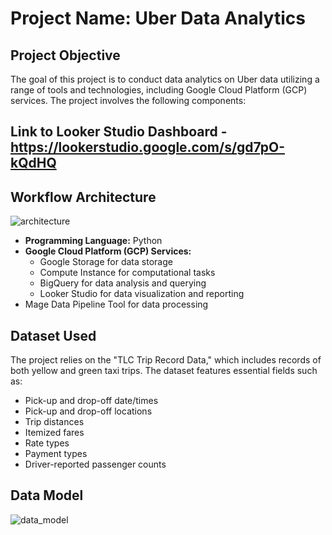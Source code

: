 # Project Name: Uber Data Analytics

## Project Objective
The goal of this project is to conduct data analytics on Uber data utilizing a range of tools and technologies, including Google Cloud Platform (GCP) services. The project involves the following components:

## Link to Looker Studio Dashboard  - https://lookerstudio.google.com/s/gd7pO-kQdHQ
## Workflow Architecture
![architecture](https://github.com/codeforever200/data-engineering-gcp-project/assets/57805586/fbefb8d5-2b0a-4634-929e-df5dac9438fa)


- **Programming Language:** Python
- **Google Cloud Platform (GCP) Services:**
  - Google Storage for data storage
  - Compute Instance for computational tasks
  - BigQuery for data analysis and querying
  - Looker Studio for data visualization and reporting
- Mage Data Pipeline Tool for data processing

## Dataset Used
The project relies on the "TLC Trip Record Data," which includes records of both yellow and green taxi trips. The dataset features essential fields such as:
- Pick-up and drop-off date/times
- Pick-up and drop-off locations
- Trip distances
- Itemized fares
- Rate types
- Payment types
- Driver-reported passenger counts

## Data Model
![data_model](https://github.com/codeforever200/data-engineering-gcp-project/assets/57805586/d238956a-e8fa-40eb-8d87-dc4ab4ba05ff)

